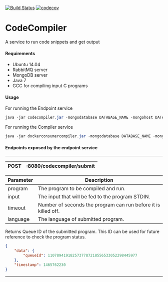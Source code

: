 [![Build Status](https://travis-ci.org/manoharprabhu/CodeCompiler.svg?branch=master)](https://travis-ci.org/manoharprabhu/CodeCompiler)
[![codecov](https://codecov.io/gh/manoharprabhu/CodeCompiler/branch/master/graph/badge.svg)](https://codecov.io/gh/manoharprabhu/CodeCompiler)
# CodeCompiler
A service to run code snippets and get output

#### Requirements
* Ubuntu 14.04
* RabbitMQ server
* MongoDB server
* Java 7
* GCC for compiling input C programs

#### Usage
For running the Endpoint service
```java
java -jar codecompiler.jar -mongodatabase DATABASE_NAME -mongohost DATABASE_ADDRESS -rmqhost RMQ_ADDRESS
```

For running the Compiler service 
```java
java -jar dockerconsumercompiler.jar -mongodatabase DATABASE_NAME -mongohost DATABASE_ADDRESS -rmqhost RMQ_ADDRESS
```
#### Endpoints exposed by the endpoint service
----
 POST | :8080/codecompiler/submit |
|------|---------------------------|

| Parameter  | Description                                                        |
|------------|--------------------------------------------------------------------|
| program    | The program to be compiled and run.                                |
| input      | The input that will be fed to the program STDIN.                   |
| timeout    | Number of seconds the program can run before it is killed off.     |
| language   | The language of submitted program.                                 |
Returns Queue ID of the submitted program. This ID can be used for future reference to check the program status.
````JSON
{
    "data": {
        "queueId": 1107894191825737787218556533052298445977
    },
    "timestamp": 1465762230
}
````
----
